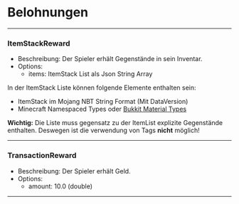 # Belohnungen

***

### ItemStackReward

- Beschreibung: Der Spieler erhält Gegenstände in sein Inventar.
- Options:
    - items: ItemStack List als Json String Array

In der ItemStack Liste können folgende Elemente enthalten sein:

- ItemStack im Mojang NBT String Format (Mit DataVersion)
- Minecraft Namespaced Types
  oder [Bukkit Material Types](https://hub.spigotmc.org/javadocs/bukkit/org/bukkit/Material.html)

**Wichtig:**
Die Liste muss gegensatz zu der ItemList explizite Gegenstände enthalten. Deswegen ist die verwendung von Tags **nicht**
möglich!


*** 


### TransactionReward
- Beschreibung: Der Spieler erhält Geld.
- Options:
  - amount: 10.0 (double)


***
